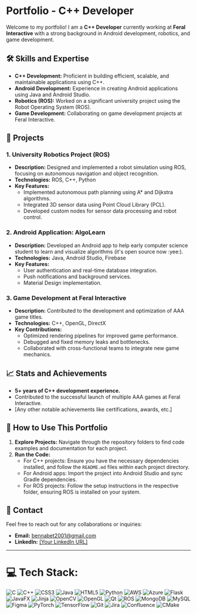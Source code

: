 # Portfolio - C++ Developer

Welcome to my portfolio! I am a **C++ Developer** currently working at **Feral Interactive** with a strong background in Android development, robotics, and game development.

## 🛠️ Skills and Expertise

- **C++ Development:** Proficient in building efficient, scalable, and maintainable applications using C++.
- **Android Development:** Experience in creating Android applications using Java and Android Studio.
- **Robotics (ROS):** Worked on a significant university project using the Robot Operating System (ROS).
- **Game Development:** Collaborating on game development projects at Feral Interactive.

## 📂 Projects

### 1. **University Robotics Project (ROS)**
- **Description:** Designed and implemented a robot simulation using ROS, focusing on autonomous navigation and object recognition.
- **Technologies:** ROS, C++, Python
- **Key Features:**
  - Implemented autonomous path planning using A* and Dijkstra algorithms.
  - Integrated 3D sensor data using Point Cloud Library (PCL).
  - Developed custom nodes for sensor data processing and robot control.

### 2. **Android Application: AlgoLearn**
- **Description:** Developed an Android app to help early computer science student to learn and visualize algorithms (it's open source now :yee:).
- **Technologies:** Java, Android Studio, Firebase
- **Key Features:**
  - User authentication and real-time database integration.
  - Push notifications and background services.
  - Material Design implementation.

### 3. **Game Development at Feral Interactive**
- **Description:** Contributed to the development and optimization of AAA game titles.
- **Technologies:** C++, OpenGL, DirectX
- **Key Contributions:**
  - Optimized rendering pipelines for improved game performance.
  - Debugged and fixed memory leaks and bottlenecks.
  - Collaborated with cross-functional teams to integrate new game mechanics.

## 📈 Stats and Achievements

- **5+ years of C++ development experience.**
- Contributed to the successful launch of multiple AAA games at Feral Interactive.
- [Any other notable achievements like certifications, awards, etc.]

## 🚀 How to Use This Portfolio

1. **Explore Projects:** Navigate through the repository folders to find code examples and documentation for each project.
2. **Run the Code:**
   - For C++ projects: Ensure you have the necessary dependencies installed, and follow the `README.md` files within each project directory.
   - For Android apps: Import the project into Android Studio and sync Gradle dependencies.
   - For ROS projects: Follow the setup instructions in the respective folder, ensuring ROS is installed on your system.

## 💬 Contact

Feel free to reach out for any collaborations or inquiries:

- **Email:** bennabet2001@gmail.com
- **LinkedIn:** [[Your LinkedIn URL]](https://www.linkedin.com/in/abderrahmane-bennabet-050080229/)

---



# 💻 Tech Stack:
![C](https://img.shields.io/badge/c-%2300599C.svg?style=for-the-badge&logo=c&logoColor=white) ![C++](https://img.shields.io/badge/c++-%2300599C.svg?style=for-the-badge&logo=c%2B%2B&logoColor=white) ![CSS3](https://img.shields.io/badge/css3-%231572B6.svg?style=for-the-badge&logo=css3&logoColor=white) ![Java](https://img.shields.io/badge/java-%23ED8B00.svg?style=for-the-badge&logo=openjdk&logoColor=white) ![HTML5](https://img.shields.io/badge/html5-%23E34F26.svg?style=for-the-badge&logo=html5&logoColor=white) ![Python](https://img.shields.io/badge/python-3670A0?style=for-the-badge&logo=python&logoColor=ffdd54) ![AWS](https://img.shields.io/badge/AWS-%23FF9900.svg?style=for-the-badge&logo=amazon-aws&logoColor=white) ![Azure](https://img.shields.io/badge/azure-%230072C6.svg?style=for-the-badge&logo=microsoftazure&logoColor=white) ![Flask](https://img.shields.io/badge/flask-%23000.svg?style=for-the-badge&logo=flask&logoColor=white) ![JavaFX](https://img.shields.io/badge/javafx-%23FF0000.svg?style=for-the-badge&logo=javafx&logoColor=white) ![Jinja](https://img.shields.io/badge/jinja-white.svg?style=for-the-badge&logo=jinja&logoColor=black) ![OpenCV](https://img.shields.io/badge/opencv-%23white.svg?style=for-the-badge&logo=opencv&logoColor=white) ![OpenGL](https://img.shields.io/badge/OpenGL-%23FFFFFF.svg?style=for-the-badge&logo=opengl) ![Qt](https://img.shields.io/badge/Qt-%23217346.svg?style=for-the-badge&logo=Qt&logoColor=white) ![ROS](https://img.shields.io/badge/ros-%230A0FF9.svg?style=for-the-badge&logo=ros&logoColor=white) ![MongoDB](https://img.shields.io/badge/MongoDB-%234ea94b.svg?style=for-the-badge&logo=mongodb&logoColor=white) ![MySQL](https://img.shields.io/badge/mysql-4479A1.svg?style=for-the-badge&logo=mysql&logoColor=white) ![Figma](https://img.shields.io/badge/figma-%23F24E1E.svg?style=for-the-badge&logo=figma&logoColor=white) ![PyTorch](https://img.shields.io/badge/PyTorch-%23EE4C2C.svg?style=for-the-badge&logo=PyTorch&logoColor=white) ![TensorFlow](https://img.shields.io/badge/TensorFlow-%23FF6F00.svg?style=for-the-badge&logo=TensorFlow&logoColor=white) ![Git](https://img.shields.io/badge/git-%23F05033.svg?style=for-the-badge&logo=git&logoColor=white) ![Jira](https://img.shields.io/badge/jira-%230A0FFF.svg?style=for-the-badge&logo=jira&logoColor=white) ![Confluence](https://img.shields.io/badge/confluence-%23172BF4.svg?style=for-the-badge&logo=confluence&logoColor=white) ![CMake](https://img.shields.io/badge/CMake-%23008FBA.svg?style=for-the-badge&logo=cmake&logoColor=white)


<!-- Proudly created with GPRM ( https://gprm.itsvg.in ) -->
